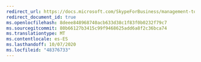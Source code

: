```yaml
---
redirect_url: https://docs.microsoft.com/SkypeForBusiness/management-tools/planning-tool/feature-overview
redirect_document_id: true
ms.openlocfilehash: 8deee848968740acb633d38c1f83f0b0232f79c7
ms.sourcegitcommit: 80b66127b3415c99f9468625add6a8f2c36bca74
ms.translationtype: MT
ms.contentlocale: es-ES
ms.lasthandoff: 10/07/2020
ms.locfileid: "48376733"
---
```

